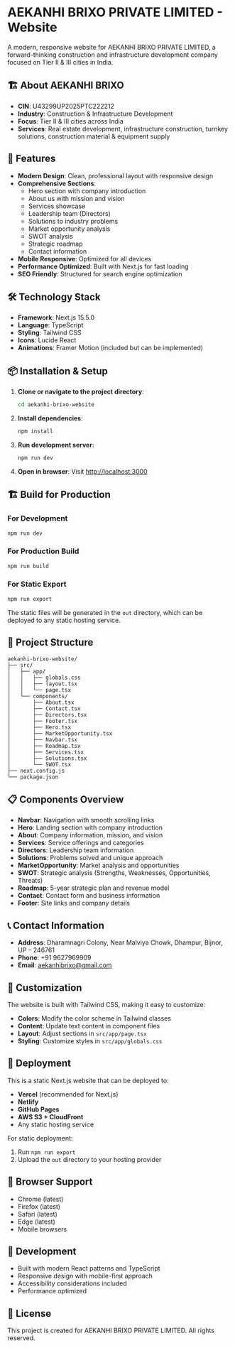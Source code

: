 # AEKANHI BRIXO PRIVATE LIMITED - Website

A modern, responsive website for AEKANHI BRIXO PRIVATE LIMITED, a forward-thinking construction and infrastructure development company focused on Tier II & III cities in India.

## 🏗️ About AEKANHI BRIXO

- **CIN**: U43299UP2025PTC222212
- **Industry**: Construction & Infrastructure Development
- **Focus**: Tier II & III cities across India
- **Services**: Real estate development, infrastructure construction, turnkey solutions, construction material & equipment supply

## 🚀 Features

- **Modern Design**: Clean, professional layout with responsive design
- **Comprehensive Sections**:
  - Hero section with company introduction
  - About us with mission and vision
  - Services showcase
  - Leadership team (Directors)
  - Solutions to industry problems
  - Market opportunity analysis
  - SWOT analysis
  - Strategic roadmap
  - Contact information
- **Mobile Responsive**: Optimized for all devices
- **Performance Optimized**: Built with Next.js for fast loading
- **SEO Friendly**: Structured for search engine optimization

## 🛠️ Technology Stack

- **Framework**: Next.js 15.5.0
- **Language**: TypeScript
- **Styling**: Tailwind CSS
- **Icons**: Lucide React
- **Animations**: Framer Motion (included but can be implemented)

## 📦 Installation & Setup

1. **Clone or navigate to the project directory**:

   ```bash
   cd aekanhi-brixo-website
   ```

2. **Install dependencies**:

   ```bash
   npm install
   ```

3. **Run development server**:

   ```bash
   npm run dev
   ```

4. **Open in browser**:
   Visit [http://localhost:3000](http://localhost:3000)

## 🏗️ Build for Production

### For Development

```bash
npm run dev
```

### For Production Build

```bash
npm run build
```

### For Static Export

```bash
npm run export
```

The static files will be generated in the `out` directory, which can be deployed to any static hosting service.

## 📁 Project Structure

```
aekanhi-brixo-website/
├── src/
│   ├── app/
│   │   ├── globals.css
│   │   ├── layout.tsx
│   │   └── page.tsx
│   └── components/
│       ├── About.tsx
│       ├── Contact.tsx
│       ├── Directors.tsx
│       ├── Footer.tsx
│       ├── Hero.tsx
│       ├── MarketOpportunity.tsx
│       ├── Navbar.tsx
│       ├── Roadmap.tsx
│       ├── Services.tsx
│       ├── Solutions.tsx
│       └── SWOT.tsx
├── next.config.js
└── package.json
```

## 📋 Components Overview

- **Navbar**: Navigation with smooth scrolling links
- **Hero**: Landing section with company introduction
- **About**: Company information, mission, and vision
- **Services**: Service offerings and categories
- **Directors**: Leadership team information
- **Solutions**: Problems solved and unique approach
- **MarketOpportunity**: Market analysis and opportunities
- **SWOT**: Strategic analysis (Strengths, Weaknesses, Opportunities, Threats)
- **Roadmap**: 5-year strategic plan and revenue model
- **Contact**: Contact form and business information
- **Footer**: Site links and company details

## 📞 Contact Information

- **Address**: Dharamnagri Colony, Near Malviya Chowk, Dhampur, Bijnor, UP – 246761
- **Phone**: +91 9627969909
- **Email**: aekanhibrixo@gmail.com

## 🎨 Customization

The website is built with Tailwind CSS, making it easy to customize:

- **Colors**: Modify the color scheme in Tailwind classes
- **Content**: Update text content in component files
- **Layout**: Adjust sections in `src/app/page.tsx`
- **Styling**: Customize styles in `src/app/globals.css`

## 🚀 Deployment

This is a static Next.js website that can be deployed to:

- **Vercel** (recommended for Next.js)
- **Netlify**
- **GitHub Pages**
- **AWS S3 + CloudFront**
- Any static hosting service

For static deployment:

1. Run `npm run export`
2. Upload the `out` directory to your hosting provider

## 📱 Browser Support

- Chrome (latest)
- Firefox (latest)
- Safari (latest)
- Edge (latest)
- Mobile browsers

## 🔧 Development

- Built with modern React patterns and TypeScript
- Responsive design with mobile-first approach
- Accessibility considerations included
- Performance optimized

## 📄 License

This project is created for AEKANHI BRIXO PRIVATE LIMITED. All rights reserved.
